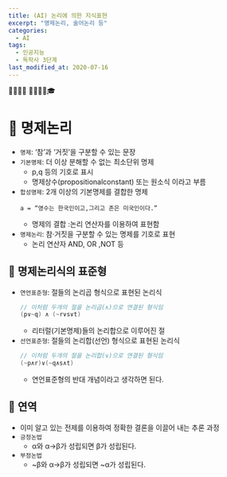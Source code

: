 ```yaml
---
title: (AI) 논리에 의한 지식표현
excerpt: "명제논리, 술어논리 등"
categories:
  - AI
tags:
  - 인공지능
  - 독학사 3단계
last_modified_at: 2020-07-16
---
```

💼📝🔑⏰ 📙📓📘📒🎓

# 💼 명제논리
- `명제`: ‘참’과 ‘거짓’을 구분할 수 있는 문장
- `기본명제`: 더 이상 분해할 수 없는 최소단위 명제
  + p,q 등의 기호로 표시
  + 명제상수(propositionalconstant) 또는 원소식 이라고 부름
- `합성명제`: 2개 이상의 기본명제를 결합한 명제
  ~~~
  a = “영수는 한국인이고,그리고 존은 미국인이다.”
  ~~~
  + 명제의 결합 :논리 연산자를 이용하여 표현함
- `명제논리`: 참·거짓을 구분할 수 있는 명제를 기호로 표현
  + 논리 연산자 AND, OR ,NOT 등

## 📝 명제논리식의 표준형
- `연언표준형`: 절들의 논리곱 형식으로 표현된 논리식
  ~~~java
  // 이처럼 두개의 절을 논리곱(∧)으로 연결된 형식임
  (p∨~q) ∧ (~r∨s∨t)
  ~~~
  + 리터럴(기본명제)들의 논리합으로 이루어진 절
- `선언표준형`: 절들의 논리합(선언) 형식으로 표현된 논리식
  ~~~java
  // 이처럼 두개의 절을 논리합(∨)으로 연결된 형식임
  (~p∧r)∨(~q∧s∧t)
  ~~~
  + 연언표준형의 반대 개념이라고 생각하면 된다.

## 📝 연역
- 이미 알고 있는 전제를 이용하여 정확한 결론을 이끌어 내는 추론 과정
- `긍정논법`
  + α와 α→β가 성립되면 β가 성립된다.
- `부정논법`
  + ~β와 α→β가 성립되면 ~α가 성립된다.